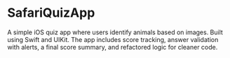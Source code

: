 # SafariQuizApp
A simple iOS quiz app where users identify animals based on images. Built using Swift and UIKit. The app includes score tracking, answer validation with alerts, a final score summary, and refactored logic for cleaner code.
